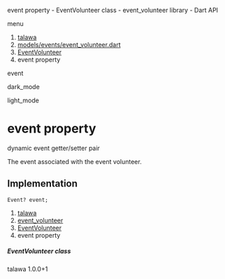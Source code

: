 




event property - EventVolunteer class - event\_volunteer library - Dart API







menu

1. [talawa](../../index.html)
2. [models/events/event\_volunteer.dart](../../file-___home_harshil_Desktop_open-source_palisadoes_talawa_lib_models_events_event_volunteer/)
3. [EventVolunteer](../../file-___home_harshil_Desktop_open-source_palisadoes_talawa_lib_models_events_event_volunteer/EventVolunteer-class.html)
4. event property

event


dark\_mode

light\_mode




# event property


dynamic
event
getter/setter pair

The event associated with the event volunteer.


## Implementation

```
Event? event;
```

 


1. [talawa](../../index.html)
2. [event\_volunteer](../../file-___home_harshil_Desktop_open-source_palisadoes_talawa_lib_models_events_event_volunteer/)
3. [EventVolunteer](../../file-___home_harshil_Desktop_open-source_palisadoes_talawa_lib_models_events_event_volunteer/EventVolunteer-class.html)
4. event property

##### EventVolunteer class





talawa
1.0.0+1






